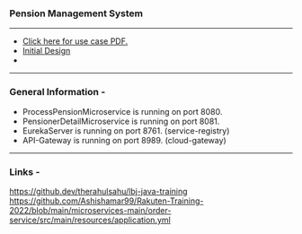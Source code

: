 ### Pension Management System

<hr />

<ul>
	<li>
		<a href="Resources/Project-2.pdf">Click here for use case PDF.</a>
	</li>
	<li>
		<a href="Resources/Pension Management System Plan.pdf">Initial Design</a>
	<li>
</ul>

<hr />

### General Information -
<ul>
	<li>
		ProcessPensionMicroservice is running on port 8080.
	</li>
	<li>
		PensionerDetailMicroservice is running on port 8081.
	</li>
	<li>
		EurekaServer is running on port 8761. (service-registry)
	</li>
	<li>
		API-Gateway is running on port 8989. (cloud-gateway)
	</li>
</ul>

<hr />

### Links - 
https://github.dev/therahulsahu/lbj-java-training
<br />
https://github.com/Ashishamar99/Rakuten-Training-2022/blob/main/microservices-main/order-service/src/main/resources/application.yml
<br />